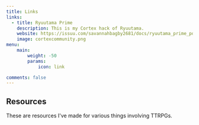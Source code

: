 ```yaml
---
title: Links
links:
  - title: Ryuutama Prime
    description: This is my Cortex hack of Ryuutama.
    website: https://issuu.com/savannahbagby2681/docs/ryuutama_prime_pdf
    image: cortexcommunity.png
menu:
    main: 
        weight: -50
        params:
            icon: link

comments: false
---
```


## Resources
These are resources I've made for various things involving TTRPGs.